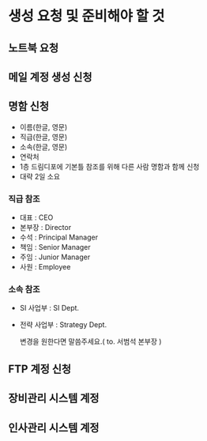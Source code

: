# 생성 요청 및 준비해야 할 것

## 노트북 요청

## 메일 계정 생성 신청

## 명함 신청
- 이름(한글, 영문)
- 직급(한글, 영문)
- 소속(한글, 영문)
- 연락처
- 1층 드림디포에 기본틀 참조를 위해 다른 사람 명함과 함께 신청
- 대략 2일 소요

### 직급 참조
- 대표 : CEO
- 본부장 : Director
- 수석 : Principal Manager
- 책임 : Senior Manager
- 주임 : Junior Manager
- 사원 : Employee

### 소속 참조
- SI 사업부 : SI Dept.
- 전략 사업부 : Strategy Dept.

	변경을 원한다면 말씀주세요.( to. 서범석 본부장 )

## FTP 계정 신청

## 장비관리 시스템 계정

## 인사관리 시스템 계정